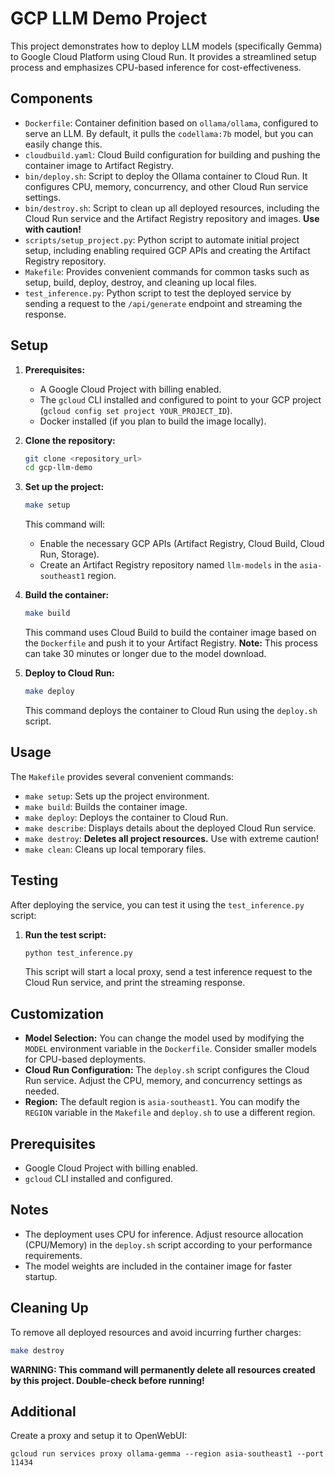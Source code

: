 # GCP LLM Demo Project

This project demonstrates how to deploy LLM models (specifically Gemma) to Google Cloud Platform using Cloud Run. It provides a streamlined setup process and emphasizes CPU-based inference for cost-effectiveness.

## Components

- `Dockerfile`: Container definition based on `ollama/ollama`, configured to serve an LLM.  By default, it pulls the `codellama:7b` model, but you can easily change this.
- `cloudbuild.yaml`: Cloud Build configuration for building and pushing the container image to Artifact Registry.
- `bin/deploy.sh`: Script to deploy the Ollama container to Cloud Run. It configures CPU, memory, concurrency, and other Cloud Run service settings.
- `bin/destroy.sh`: Script to clean up all deployed resources, including the Cloud Run service and the Artifact Registry repository and images. **Use with caution!**
- `scripts/setup_project.py`: Python script to automate initial project setup, including enabling required GCP APIs and creating the Artifact Registry repository.
- `Makefile`: Provides convenient commands for common tasks such as setup, build, deploy, destroy, and cleaning up local files.
- `test_inference.py`: Python script to test the deployed service by sending a request to the `/api/generate` endpoint and streaming the response.

## Setup

1. **Prerequisites:**
   - A Google Cloud Project with billing enabled.
   - The `gcloud` CLI installed and configured to point to your GCP project (`gcloud config set project YOUR_PROJECT_ID`).
   - Docker installed (if you plan to build the image locally).

2. **Clone the repository:**
   ```bash
   git clone <repository_url>
   cd gcp-llm-demo
   ```

3. **Set up the project:**
   ```bash
   make setup
   ```
   This command will:
   - Enable the necessary GCP APIs (Artifact Registry, Cloud Build, Cloud Run, Storage).
   - Create an Artifact Registry repository named `llm-models` in the `asia-southeast1` region.

4. **Build the container:**
   ```bash
   make build
   ```
   This command uses Cloud Build to build the container image based on the `Dockerfile` and push it to your Artifact Registry.  **Note:** This process can take 30 minutes or longer due to the model download.

5. **Deploy to Cloud Run:**
   ```bash
   make deploy
   ```
   This command deploys the container to Cloud Run using the `deploy.sh` script.

## Usage

The `Makefile` provides several convenient commands:

- `make setup`: Sets up the project environment.
- `make build`: Builds the container image.
- `make deploy`: Deploys the container to Cloud Run.
- `make describe`: Displays details about the deployed Cloud Run service.
- `make destroy`: **Deletes all project resources.**  Use with extreme caution!
- `make clean`: Cleans up local temporary files.

## Testing

After deploying the service, you can test it using the `test_inference.py` script:

1. **Run the test script:**
   ```bash
   python test_inference.py
   ```
   This script will start a local proxy, send a test inference request to the Cloud Run service, and print the streaming response.

## Customization

- **Model Selection:**  You can change the model used by modifying the `MODEL` environment variable in the `Dockerfile`. Consider smaller models for CPU-based deployments.
- **Cloud Run Configuration:** The `deploy.sh` script configures the Cloud Run service.  Adjust the CPU, memory, and concurrency settings as needed.
- **Region:**  The default region is `asia-southeast1`.  You can modify the `REGION` variable in the `Makefile` and `deploy.sh` to use a different region.

## Prerequisites

- Google Cloud Project with billing enabled.
- `gcloud` CLI installed and configured.

## Notes

- The deployment uses CPU for inference.  Adjust resource allocation (CPU/Memory) in the `deploy.sh` script according to your performance requirements.
- The model weights are included in the container image for faster startup.

## Cleaning Up

To remove all deployed resources and avoid incurring further charges:

```bash
make destroy
```

**WARNING: This command will permanently delete all resources created by this project.  Double-check before running!**

## Additional

Create a proxy and setup it to OpenWebUI:

```
gcloud run services proxy ollama-gemma --region asia-southeast1 --port 11434
```
